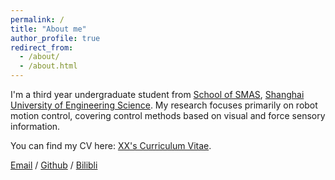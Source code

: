 ```yaml
---
permalink: /
title: "About me"
author_profile: true
redirect_from: 
  - /about/
  - /about.html
---
```


I'm a third year undergraduate student from [School of SMAS](https://smae.sues.edu.cn/), [Shanghai University of Engineering Science](https://www.sues.edu.cn/). My research focuses primarily on robot motion control, covering control methods based on visual and force sensory information.

You can find my CV here: [XX's Curriculum Vitae](../assets/Curriculum_Vitae.pdf).

[Email](mailto:liujun8014@163.com) / [Github](https://github.com/liujun0808) / [Bilibli](https://space.bilibili.com/389558791?spm_id_from=333.1007.0.0)